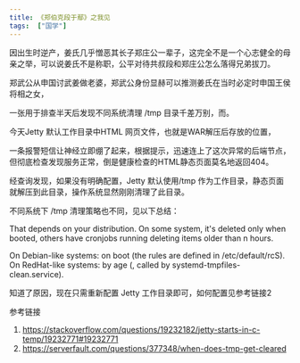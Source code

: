 ```yaml
---
title: 《郑伯克段于鄢》之我见
tags:  ["国学"]
---
```


因出生时逆产，姜氏几乎憎恶其长子郑庄公一辈子，这完全不是一个心志健全的母亲之举，可以说姜氏不是称职，公平对待共叔段和郑庄公怎么落得兄弟拔刀。

郑武公从申国讨武姜做老婆，郑武公身份显赫可以推测姜氏在当时必定时申国王侯将相之女，




一张用于排查半天后发现不同系统清理 /tmp 目录千差万别，而。




今天Jetty 默认工作目录中HTML 网页文件，也就是WAR解压后存放的位置，







一条报警短信让神经立即绷了起来，根据提示，迅速连上了这次异常的后端节点，但彻底检查发现服务正常，倒是健康检查的HTML静态页面莫名地返回404。

经查询发现，如果没有明确配置，Jetty 默认使用/tmp 作为工作目录，静态页面就解压到此目录，操作系统显然刚刚清理了此目录。

不同系统下 /tmp 清理策略也不同，见以下总结：

That depends on your distribution. On some system, it's deleted only when booted, others have cronjobs running deleting items older than n hours.

On Debian-like systems: on boot (the rules are defined in /etc/default/rcS).
On RedHat-like systems: by age (, called by systemd-tmpfiles-clean.service).


知道了原因，现在只需重新配置 Jetty 工作目录即可，如何配置见参考链接2

参考链接
1. https://stackoverflow.com/questions/19232182/jetty-starts-in-c-temp/19232771#19232771
2. https://serverfault.com/questions/377348/when-does-tmp-get-cleared
